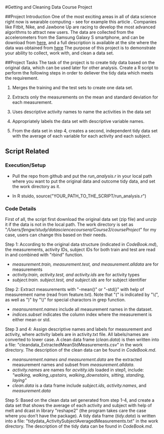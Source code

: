 #Getting and Cleaning Data Course Project

##Project Introduction
One of the most exciting areas in all of data science right now is wearable computing - see for example this article . Companies like Fitbit, Nike, and Jawbone Up are racing to develop the most advanced algorithms to attract new users. The data are collected from the accelerometers from the Samsung Galaxy S smartphone, and can be download from [here](https://d396qusza40orc.cloudfront.net/getdata%2Fprojectfiles%2FUCI%20HAR%20Dataset.zip), and a full description is available at the site where the data was obtained from [here](http://archive.ics.uci.edu/ml/datasets/Human+Activity+Recognition+Using+Smartphones)
The purpose of this project is to demonstrate your ability to collect, work with, and clean a data set.

##Project Tasks
The task of the project is to create tidy data based on the original data, which can be used later for other analysis. Create a R script to perform the following steps in order to deliever the tidy data which meets the requirement. 

1. Merges the training and the test sets to create one data set.

2. Extracts only the measurements on the mean and standard deviation for each measurement.

3. Uses descriptive activity names to name the activities in the data set

4. Appropriately labels the data set with descriptive variable names.

5. From the data set in step 4, creates a second, independent tidy data set with the average of each variable for each activity and each subject. 


## Script Related
### Execution/Setup
+ Pull the repo from github and put the *run_analysis.r* in your local path where you want to put the original data and outcome tidy data, and set the work directory as it.

+ In R stuido, source("YOUR_PATH_TO_THE_SCRIPT/run_analysis.r") 

### Code Details
First of all, the script first download the original data set (zip file) and *unzip* it if the data is not in the local path. The work directory is set as "*/Users/fengw/study/datasciencecoursera/Course3/courseProject*" for my case, users can change this based on their needs.

Step 1: According to the original data structure (indicated in *CodeBook.md*), the measurements, activity IDs, subject IDs for both train and test are read in and combined with "rbind" function.
 + *measurement.train, measurement.test, and measurement.alldata* are for measurements
 + *activity.train, activity.test, and activity.ids* are for activity types
 + *subject.train. subject.test, and subject.ids* are for subject identifier

Step 2: Extract measurements with "-mean()" or "-std()" with help of measurement name (read from feature.txt). Note that "(" is indicated by "\\(", as well as ")" by "\\)" for special charactors in grep function.
  + *meansurement.names* include all measurement names in the dataset.
  + *indices.subset* indicates the column index where the measurement is either mean or std. 
  
Step 3 and 4: Assign descriptive names and labels for measurement and activity, where activity labels are in activity.txt file. All labels/names are converted to lower case. A clean data frame (*clean.data*) is then written into a file: 
"cleandata_ExtractedMeanStdMeasurements.csv" in the work directory. The description of the clean data can be found in *CodeBook.md*.
 + *meansurement.names and measurement.data* are the extracted measurement names and subset from *measurement.alldata*. 
 + *activity.names* are names for *acvitity.ids* loaded in step1, include: *"walking, walking_upstairs, walking_downstairs, sitting, standing, laying"* 
 + *clean.data* is a data frame include *subject.ids*, *activity.names*, and *measurement.data* 
 
Step 5: Based on the clean data set generated from step 1-4, and create a data set that shows the average of each activity and subject with help of melt and dcast in library "reshape2" (the program takes care the case where you don't have the package). A tidy data frame (*tidy.data*) is written into a file: "tidydata_ActivitySubjectAveragedMeasurements.txt" in the work directory. The description of the tidy data can be found in *CodeBook.md*.


